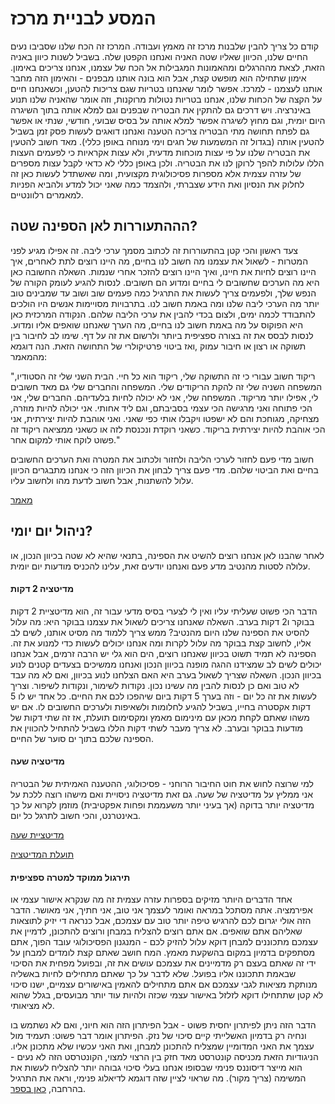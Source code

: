 המסע לבניית מרכז
======

קודם כל צריך להבין שלבנות מרכז זה מאמץ ועבודה. המרכז זה הכח שלנו שסביבו נעים החיים שלנו, הכיוון שאליו שטה האניה ואנחנו הקפטן שלה. בשביל לשנות כיוון באניה הזאת, לצאת מההרגלים ומהאמונות המגבילות אל הכח של עצמנו, אנחנו צריכים באימון. אימון שתחילה הוא מופשט קצת, אבל הוא בונה אותנו מבפנים - והאימון הזה מחבר אותנו לעצמנו - למרכז. אפשר לומר שאנחנו בטריות שגם צריכות להטען, וכשאנחנו חיים על הקצה של הכחות שלנו, אנחנו בטריות נטולות מרוקנות, וזה אומר שהאניה שלנו תנוע באינרציה. ויש דרכים גם להתקין את הבטריה שבפנים וגם למלא אותה בתוך השיגרה היום יומית, וגם מחוץ לשיגרה אפשר למלא אותה על בסיס שבועי, חודשי, שנתי או אפשר גם לפתח תחושה מתי הבטריה צריכה הטענה ואנחנו דואגים לעשות פסק זמן בשביל להטעין אותה (בגדול זה המשמעות של חגים וימי מנוחה באופן כללי). מאד חשוב להטעין את הבטריה שלנו על פי עצות מוכחות מדעית, ולא עצות אקראיות כי לפעמים העצות הללו עלולות להפך לרוקן לנו את הבטריה. ולכן באופן כללי לא כדאי לקבל עצות מספרים של עזרה עצמית אלא מספרות פסיכולוגית מקצועית, ומה שאשתדל לעשות כאן זה לחלוק את הנסיון ואת הידע שצברתי, ולהצמד כמה שאני יכול למדע ולהביא הפניות למאמרים רלוונטיים. 

## הההתעוררות לאן הספינה שטה? 

צעד ראשון והכי קטן בהתעוררות זה לכתוב מסמך ערכי ליבה. זה אפילו מגיע לפני המטרות - לשאול את עצמנו מה חשוב לנו בחיים, מה היינו רוצים לתת לאחרים, איך היינו רוצים לחיות את חיינו, ואיך היינו רוצים להזכר אחרי שנמות. השאלה החשובה כאן היא מה הערכים שחשובים לי בחיים ומדוע הם חשובים. לנסות להגיע לעומק הקורה של הנפש שלך, ולפעמים צריך לעשות את התרגיל כמה פעמים שוב ושוב עד שמבינים טוב יותר מה הערכי ליבה שלנו ומה באמת חשוב לנו. בתרבויות מסויימות אנשים היו הולכים להתבודד לכמה ימים, ולצום בכדי להבין את ערכי הליבה שלהם. הנקודה המרכזית כאן היא הפוקוס על מה באמת חשוב לנו בחיים, מה הערך שאנחנו שואפים אליו ומדוע. לנסות לבסס את זה בצורה ספציפית ביותר ולרשום את זה על דף. שימו לב לחיבור בין תשוקה או רצון או חיבור עמוק ,ואז ביטוי פרטיקולרי של התחושה הזאת. הנה דוגמא מהמאמר:

"ריקוד חשוב עבורי כי זה התשוקה שלי, ריקוד הוא כל חיי. הבית השני שלי זה הסטודיו, המשפחה השניה שלי זה להקת הריקודים שלי. המשפחה והחברים שלי גם מאד חשובים לי, אפילו יותר מריקוד. המשפחה שלי, אני לא יכולה לחיות בלעדיהם. החברים שלי, אני הכי פתוחה ואני מרגישה הכי עצמי בסביבתם, וגם ליד אחותי. אני יכולה להיות מוזרה, מצחיקה, מגוחכת והם לא ישפטו ויקבלו אותי כפי שאני. ואני אוהבת להיות יצירתית, אני הכי אוהבת להיות יצירתית בריקוד. כשאני רוקדת ונכנסת לזה או כשאני ממציאה ריקוד  זה פשוט לוקח אותי למקום אחר." 

חשוב מדי פעם לחזור לערכי הליבה ולחזור ולכתוב את המטרה ואת הערכים החשובים בחיים ואת הביטוי שלהם. מדי פעם צריך לבחון את הכיוון הזה כי אנחנו מתבגרים הכיוון עלול להשתנות, אבל חשוב לדעת מהו ולחשוב עליו. 

[מאמר](https://www.ncbi.nlm.nih.gov/pubmed/24405362)

## ניהול יום יומי? 

לאחר שהבנו לאן אנחנו רוצים להשיט את הספינה, בתנאי שהיא לא שטה בכיוון הנכון, או עלולה לסטות מהנטיב מדע פעם ואנחנו יודעים זאת, עלינו להכניס מודעות יום יומית. 

#### מדיטציה 2 דקות

הדבר הכי פשוט שעליתי עליו ואין לי לצערי בסיס מדעי עבור זה, הוא מדיטציית 2 דקות בבוקר ו2 דקות בערב. השאלה שאנחנו צריכים לשאול את עצמנו בבוקר היא: מה עלול להסיט את הספינה שלנו היום מהנטיב? ממש צריך ללמוד מה מסיט אותנו, לשים לב אליו, לחשוב קצת בבוקר מה עלול לקרות ומה אנחנו יכולים לעשות כדי למנוע את זה. הספינה לא תמיד תשוט בכיוון שאנחנו רוצים, הים הוא גלי יש הרבה זרמים, אבל אנחנו יכולים לשים לב שמצידנו ההגה מופנה בכיוון הנכון ואנחנו ממשיכים בצעדים קטנים לנוע בכיוון הנכון. השאלה שצריך לשאול בערב היא האם הצלחנו לנוע בכיוון, ואם לא מה עבד לא טוב ואם כן לנסות להבין מה עשינו נכון. נקודות לשימור, ונקודות לשיפור. וצריך לעשות את זה כל יום - וזה בערך 5 דקות ביום שיהפכו לכם את החיים. כל אחד יש לו 5 דקות אקסטרה בחייו, בשביל להגיע לחלומות ולשאיפות ולערכים החשובים לו. אם יש משהו שאתם לקחת מכאן עם מינימום מאמץ ומקסימום תועלת, אז זה שתי דקות של מודעות בבוקר ובערב. לא צריך מעבר לשתי דקות הללו בשביל להתחיל להכווין את הספינה שלכם בתוך ים סוער של החיים. 

#### מדיטציה שעה 

למי שרוצה לחוש את חוט החיבור הרוחני - פסיכולוגי, ההטענה האמיתית של הבטריה אני ממליץ על מדיטציה של שעה. גם זאת מדיטציה ניסויית ואם מישהו רוצה ללכת על מדיטציה יותר בדוקה (אך בעיני יותר משעממת ופחות אפקטיבית) מוזמן לקרוא על כך באינטרנט, והכי חשוב לתרגל כל יום.

[מדיטציית שעה](/practices/hour_meditation.md)

[תועלת המדיטציה](https://liveanddare.com/benefits-of-meditation/)

#### תירגול ממוקד למטרה ספציפית

אחד הדברים היותר מזיקים בספרות עזרה עצמית זה מה שנקרא אישור עצמי או אפירמציה. אתה מסתכל במראה ואומר לעצמך אני טוב, אני חתיך, אני מאושר. הדבר הזה אולי יגרום לכם להרגיש טיפה יותר טוב עם עצמכם, אבל כנראה די יזיק לתוצאות שאליהם אתם שואפים. אם אתם רוצים להצליח במבחן ורוצים להתכונן, לדמיין את עצמכם מתכוננים למבחן דוקא עלול להזיק לכם - המנגנון הפסיכולוגי עובד הפוך, אתם מסתפקים בדמיון במקום בהשקעת מאמץ. המח חושב שאתם קצת לומדים למבחן על ידי זה שאתם בעצם רק מדמיינים את עצמכם עושים את זה, ובפועל מפחית את הסיכוי שבאמת תתכוננו אליו בפועל. שלא לדבר על כך שאתם מתחילים לחיות באשליה מנותקת מציאות לגבי עצמכם אם אתם מתחילים להאמין באישורים עצמיים, ישנו סיכוי לא קטן שתתחילו דוקא לזלזל באישור עצמי שכזה ולהיות עוד יותר מבועסים, בגלל שהוא לא מציאותי. 

הדבר הזה ניתן לפיתרון יחסית פשוט - אבל הפיתרון הזה הוא חיוני, ואם לא נשתמש בו ונחיה רק בדמיון האשלייתי קיים סיכוי של נזק. הפיתרון אומר דבר פשוט: תעמיד מול עצמך את האני המדומיין שמצליח להתכונן למבחן, ואת האני עכשיו שלא מתכונן אליו. הניגודיות הזאת מכניסה קונטרסט מאד חזק בין הרצוי למצוי, הקונטרסט הזה לא נעים - הוא מייצר דיסוננס פנימי שבסופו אנחנו בעלי סיכוי גבוהה יותר להצליח לעשות את המשימה (צריך מקור). מה שראוי לציין שזה דוגמא לדיאלוג פנימי, וראה את התרגיל בהרחבה, [כאן בספר](/practices/contrast_meditation.md). 


